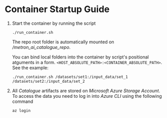 # Container Startup Guide

1. Start the container by running the script
    ```shell
    ./run_container.sh 
    ```

    The repo root folder is automatically mounted on */metron_ai_catalogue_repo*.

    You can bind local folders into the container by script's positional atguments in a form.
    `<HOST_ABSOLUTE_PATH>:<CONTAINER_ABSOLUTE_PATH>`. See the example:
    ```shell
    ./run_container.sh /datasets/set1:/input_data/set_1 /datasets/set2:/input_data/set_2
    ```

1. All *Catalogue* artifacts are stored on *Microsoft Azure Storage Account*. To access the data you need to log
    in into *Azure CLI* using the following command
   ```shell
   az login
   ```
